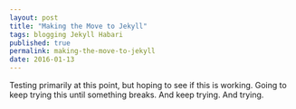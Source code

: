 ```yaml
---
layout: post
title: "Making the Move to Jekyll"
tags: blogging Jekyll Habari
published: true
permalink: making-the-move-to-jekyll
date: 2016-01-13
---
```


Testing primarily at this point, but hoping to see if this is working. Going to keep trying this until something breaks.  And keep trying. And trying.

